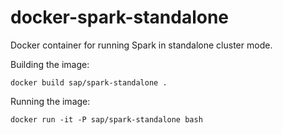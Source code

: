 # docker-spark-standalone

Docker container for running Spark in standalone cluster mode.

Building the image:

```
docker build sap/spark-standalone .
```

Running the image:

```
docker run -it -P sap/spark-standalone bash
```
